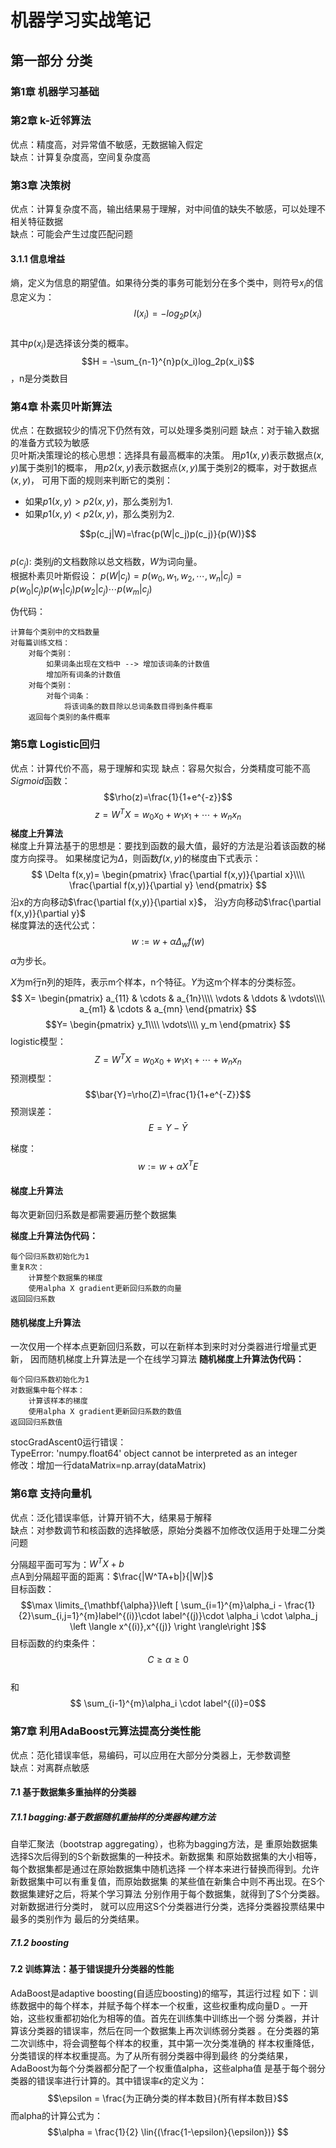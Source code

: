 # 机器学习实战笔记


## 第一部分 分类
### 第1章 机器学习基础
### 第2章 k-近邻算法
优点：精度高，对异常值不敏感，无数据输入假定  
缺点：计算复杂度高，空间复杂度高

### 第3章 决策树
优点：计算复杂度不高，输出结果易于理解，对中间值的缺失不敏感，可以处理不相关特征数据  
缺点：可能会产生过度匹配问题

#### 3.1.1 信息增益
熵，定义为信息的期望值。如果待分类的事务可能划分在多个类中，则符号$x_i$的信息定义为：  
$$l(x_i)=-log_2p(x_i)$$  
其中$p(x_i)$是选择该分类的概率。  
$$H = -\sum_{n-1}^{n}p(x_i)log_2p(x_i)$$，n是分类数目

### 第4章 朴素贝叶斯算法
优点：在数据较少的情况下仍然有效，可以处理多类别问题
缺点：对于输入数据的准备方式较为敏感  
贝叶斯决策理论的核心思想：选择具有最高概率的决策。
用$p1(x,y)$表示数据点$(x,y)$属于类别1的概率，
用$p2(x,y)$表示数据点$(x,y)$属于类别2的概率，对于数据点$(x,y)$，
可用下面的规则来判断它的类别：
- 如果$p1(x,y)>p2(x,y)$，那么类别为1.
- 如果$p1(x,y)<p2(x,y)$，那么类别为2.

$$p(c_j|W)=\frac{p(W|c_j)p(c_j)}{p(W)}$$  
$p(c_j)$: 类别$j$的文档数除以总文档数，$W$为词向量。  
根据朴素贝叶斯假设：
$p(W|c_j)=p(w_0,w_1,w_2,\cdots,w_n|c_j)=p(w_0|c_j)p(w_1|c_j)p(w_2|c_j)\cdots p(w_m|c_j)$

伪代码：
```  
计算每个类别中的文档数量
对每篇训练文档：
    对每个类别：
        如果词条出现在文档中 --> 增加该词条的计数值
        增加所有词条的计数值
    对每个类别：
        对每个词条：
            将该词条的数目除以总词条数目得到条件概率
    返回每个类别的条件概率
```


### 第5章 Logistic回归
优点：计算代价不高，易于理解和实现
缺点：容易欠拟合，分类精度可能不高  
$Sigmoid$函数：$$\rho(z)=\frac{1}{1+e^{-z}}$$
$$z=W^{T}X=w_0x_0+w_1x_1+\cdots+w_nx_n$$
**梯度上升算法**  
梯度上升算法基于的思想是：要找到函数的最大值，最好的方法是沿着该函数的梯度方向探寻。
如果梯度记为$\Delta$，则函数$f(x,y)$的梯度由下式表示：  
$$
\Delta f(x,y)=
\begin{pmatrix}
\frac{\partial f(x,y)}{\partial x}\\\\
\frac{\partial f(x,y)}{\partial y}
\end{pmatrix}
$$
沿x的方向移动$\frac{\partial f(x,y)}{\partial x}$，
沿y方向移动$\frac{\partial f(x,y)}{\partial y}$  
梯度算法的迭代公式：
$$w:=w + \alpha\Delta_wf(w)$$
$\alpha$为步长。  


$X$为m行n列的矩阵，表示m个样本，n个特征。$Y$为这m个样本的分类标签。
$$
X=
\begin{pmatrix}
a_{11} & \cdots & a_{1n}\\\\
\vdots & \ddots & \vdots\\\\
a_{m1} & \cdots & a_{mn}
\end{pmatrix}
$$
$$Y=
\begin{pmatrix}
y_1\\\\ 
\vdots\\\\ 
y_m
\end{pmatrix}
$$
logistic模型：  
$$Z=W^TX=w_0x_0+w_1x_1+\cdots+w_nx_n$$
预测模型：  
$$\bar{Y}=\rho(Z)=\frac{1}{1+e^{-Z}}$$
预测误差：  
$$E=Y-\bar{Y}$$

梯度：
$$w:=w + \alpha X^{T} E$$
#### 梯度上升算法
每次更新回归系数是都需要遍历整个数据集 

**梯度上升算法伪代码：**
```
每个回归系数初始化为1
重复R次：
    计算整个数据集的梯度
    使用alpha X gradient更新回归系数的向量
返回回归系数
```

#### 随机梯度上升算法
一次仅用一个样本点更新回归系数，可以在新样本到来时对分类器进行增量式更新，
因而随机梯度上升算法是一个在线学习算法
**随机梯度上升算法伪代码：**
```
每个回归系数初始化为1
对数据集中每个样本：
    计算该样本的梯度
    使用alpha X gradient更新回归系数的数值
返回回归系数值
```
stocGradAscent0运行错误：  
TypeError: 'numpy.float64' object cannot be interpreted as an integer  
修改：增加一行dataMatrix=np.array(dataMatrix)  

### 第6章 支持向量机
优点：泛化错误率低，计算开销不大，结果易于解释  
缺点：对参数调节和核函数的选择敏感，原始分类器不加修改仅适用于处理二分类问题

分隔超平面可写为：$W^TX+b$  
点A到分隔超平面的距离：$\frac{|W^TA+b|}{|W|}$  
目标函数：
$$\max \limits_{\mathbf{\alpha}}\left [ \sum_{i=1}^{m}\alpha_i - \frac{1}{2}\sum_{i,j=1}^{m}label^{(i)}\cdot label^{(j)}\cdot \alpha_i \cdot \alpha_j \left \langle x^{(i)},x^{(j)} \right \rangle\right ]$$
目标函数的约束条件：  
$$ C\geqslant \alpha \geqslant 0$$  
和  
$$ \sum_{i-1}^{m}\alpha_i \cdot label^{(i)}=0$$



### 第7章 利用AdaBoost元算法提高分类性能
优点：范化错误率低，易编码，可以应用在大部分分类器上，无参数调整  
缺点：对离群点敏感

#### 7.1 基于数据集多重抽样的分类器
##### 7.1.1 bagging:基于数据随机重抽样的分类器构建方法
自举汇聚法（bootstrap aggregating），也称为bagging方法，是
重原始数据集选择S次后得到的S个新数据集的一种技术。新数据集
和原始数据集的大小相等，每个数据集都是通过在原始数据集中随机选择
一个样本来进行替换而得到。允许新数据集中可以有重复值，而原始数据集
的某些值在新集合中则不再出现。在S个数据集建好之后，将某个学习算法
分别作用于每个数据集，就得到了S个分类器。对新数据进行分类时，
就可以应用这S个分类器进行分类，选择分类器投票结果中最多的类别作为
最后的分类结果。
##### 7.1.2 boosting

#### 7.2 训练算法：基于错误提升分类器的性能
AdaBoost是adaptive boosting(自适应boosting)的缩写，其运行过程
如下：训练数据中的每个样本，并赋予每个样本一个权重，这些权重构成向量D
。一开始，这些权重都初始化为相等的值。首先在训练集中训练出一个弱
分类器，并计算该分类器的错误率，然后在同一个数据集上再次训练弱分类器
。在分类器的第二次训练中，将会调整每个样本的权重，其中第一次分类准确的
样本权重降低，分类错误的样本权重提高。为了从所有弱分类器中得到最终
的分类结果，AdaBoost为每个分类器都分配了一个权重值alpha，这些alpha值
是基于每个弱分类器的错误率进行计算的。其中错误率$\epsilon$的定义为：
$$\epsilon = \frac{为正确分类的样本数目}{所有样本数目}$$
而alpha的计算公式为：
$$\alpha = \frac{1}{2} \lin{(\frac{1-\epsilon}{\epsilon})} $$

